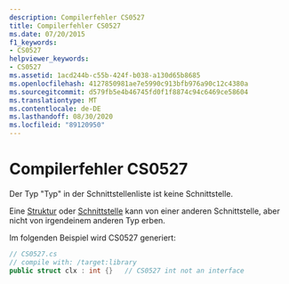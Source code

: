 ```yaml
---
description: Compilerfehler CS0527
title: Compilerfehler CS0527
ms.date: 07/20/2015
f1_keywords:
- CS0527
helpviewer_keywords:
- CS0527
ms.assetid: 1acd244b-c55b-424f-b038-a130d65b8685
ms.openlocfilehash: 4127850981ae7e5990c913bfb976a90c12c4380a
ms.sourcegitcommit: d579fb5e4b46745fd0f1f8874c94c6469ce58604
ms.translationtype: MT
ms.contentlocale: de-DE
ms.lasthandoff: 08/30/2020
ms.locfileid: "89120950"
---
```

# <a name="compiler-error-cs0527"></a>Compilerfehler CS0527
Der Typ "Typ" in der Schnittstellenliste ist keine Schnittstelle.  
  
 Eine [Struktur](../language-reference/builtin-types/struct.md) oder [Schnittstelle](../language-reference/keywords/interface.md) kann von einer anderen Schnittstelle, aber nicht von irgendeinem anderen Typ erben.  
  
 Im folgenden Beispiel wird CS0527 generiert:  
  
```csharp  
// CS0527.cs  
// compile with: /target:library  
public struct clx : int {}   // CS0527 int not an interface  
```
